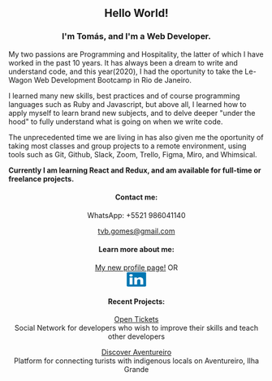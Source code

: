<div class="container" align="center">
  <h2 a>Hello World! </h2> 
  <h3 >I'm Tomás, and I'm a Web Developer.</h3>

  <p align="left">My two passions are Programming and Hospitality, the latter of which I have worked in the past 10 years. It has always been a dream to write and understand code, and this year(2020), I had the oportunity to take the Le-Wagon Web Development Bootcamp in Rio de Janeiro.</p>

  <p align="left">I learned many new skills, best practices and of course programming languages such as Ruby and Javascript, but above all, I learned how to apply myself to learn brand new subjects, and to delve deeper "under the hood" to fully understand what is going on when we write code.</p>

  <p align="left">The unprecedented time we are living in has also given me the oportunity of taking most classes and group projects to a remote environment, using tools such as Git, Github, Slack, Zoom, Trello, Figma, Miro, and Whimsical.</p>

  <p align="left"><strong> Currently I am learning React and Redux, and am available for full-time or freelance projects.</strong></p>

  <h4>Contact me:</h4>
  <p> WhatsApp: +5521 986041140 </p>
  <a href="mailto:tvb.gomes@gmail.com" target="_blank">tvb.gomes@gmail.com</a>

  <h4>Learn more about me:</h4>
  <a href="https://tvbgo.github.io/profile/"> My new profile page!</a> 
  OR <br>
  <a href="https://www.linkedin.com/in/tomas-v-de-brito-gomes-a7747997/" target="_blank"><img align="center" src="https://raw.githubusercontent.com/devicons/devicon/master/icons/linkedin/linkedin-original.svg" alt="tomas v de brito gomes" height="30" width="40" /></a>
  
  <h4>Recent Projects:</h4>
  
  <a href="https://opentickets.herokuapp.com/">Open Tickets </a> <br> Social Network for developers who wish to improve their skills and teach other developers

  <a href="http://www.discoveraventureiro.com/">Discover Aventureiro </a> <br> Platform for connecting turists with indigenous locals on Aventureiro, Ilha Grande
  
  
</div>


